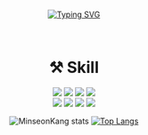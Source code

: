 <div align="center">
<br><br><br>

[![Typing SVG](https://readme-typing-svg.herokuapp.com?font=Oleo+Script&color=80CAFF&size=35&center=true&vCenter=true&width=404&height=53&lines=%E3%80%80%E3%80%80Hello,+World!%2C+I'm+Minseon.+%E3%80%80%E3%80%80)](https://git.io/typing-svg)

  <br>
  
# ⚒ Skill
<div align="center">
  <img src="https://img.shields.io/badge/HTML5-E34F26?style=flat-square&logo=HTML5&logoColor=white"/>
	<img src="https://img.shields.io/badge/CSS-1572B6?style=flat-square&logo=CSS3&logoColor=white"/>
	<img src="https://img.shields.io/badge/Javascript-F7DF1E?style=flat-square&logo=Javascript&logoColor=black"/>
	<img src="https://img.shields.io/badge/Python-3776AB?style=flat-square&logo=Python&logoColor=white"/>
	<br>
  <img src="https://img.shields.io/badge/React-20232A?style=for-the-badge&logo=react&logoColor=61DAFB"/>
		<img src="https://img.shields.io/badge/Node.js-339933?style=for-the-badge&logo=nodedotjs&logoColor=white"/>
			<img src="https://img.shields.io/badge/Express.js-000000?style=for-the-badge&logo=express&logoColor=white"/>
  <img src="https://img.shields.io/badge/Flask-000000?style=for-the-badge&logo=flask&logoColor=white"/>

![MinseonKang stats](https://github-readme-stats.vercel.app/api?username=MinseonKang&show_icons=true&bg_color=00000000)
[![Top Langs](https://github-readme-stats.vercel.app/api/top-langs/?username=MinseonKang&layout=compact)](https://github.com/anuraghazra/github-readme-stats)

</div>
